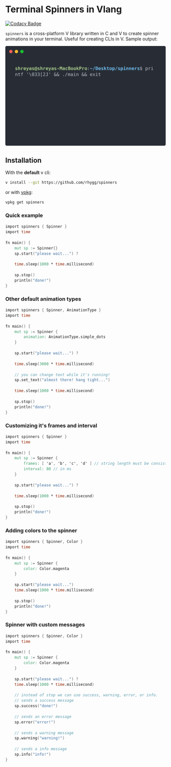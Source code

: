 # Terminal Spinners in Vlang
[![Codacy Badge](https://app.codacy.com/project/badge/Grade/0a49195147f54df9841a18abd6e07b66)](https://www.codacy.com/gh/rhygg/spinners/dashboard?utm_source=github.com&amp;utm_medium=referral&amp;utm_content=rhygg/spinners&amp;utm_campaign=Badge_Grade)

`spinners` is a cross-platform V library written in C and V to create spinner animations in your terminal. Useful for creating CLIs in V. Sample output:

![cast](cast.svg)

## Installation
With the **default** v cli:
```bash
v install --git https://github.com/rhygg/spinners
```
or with [vpkg](https://vpkg-project.github.io/):
```bash
vpkg get spinners
```
### Quick example
```v
import spinners { Spinner }
import time

fn main() {
    mut sp := Spinner{}
    sp.start("please wait...") ?
    
    time.sleep(1000 * time.millisecond)
    
    sp.stop()
    println("done!")
}
```
### Other default animation types
```v
import spinners { Spinner, AnimationType }
import time

fn main() {
    mut sp := Spinner {
        animation: AnimationType.simple_dots
    }
    
    sp.start("please wait...") ?
    
    time.sleep(3000 * time.millisecond)
    
    // you can change text while it's running!
    sp.set_text("almost there! hang tight...")
    
    time.sleep(1000 * time.millisecond)
    
    sp.stop()
    println("done!")
}
```
### Customizing it's frames and interval
```v
import spinners { Spinner }
import time

fn main() {
    mut sp := Spinner {
        frames: [ 'a', 'b', 'c', 'd' ] // string length must be consistent
        interval: 80 // in ms
    }
    
    sp.start("please wait...") ?
    
    time.sleep(1000 * time.millisecond)
    
    sp.stop()
    println("done!")
}
```
### Adding colors to the spinner
```v
import spinners { Spinner, Color }
import time

fn main() {
    mut sp := Spinner {
        color: Color.magenta
    }

    sp.start("please wait...")
    time.sleep(1000 * time.millisecond)
    
    sp.stop()
    println("done!")
}
```
### Spinner with custom messages
```v 
import spinners { Spinner, Color }
import time

fn main() {
    mut sp := Spinner {
        color: Color.magenta
    }

    sp.start("please wait...") ?
    time.sleep(1000 * time.millisecond)
    
    // instead of stop we can use success, warning, error, or info. 
    // sends a success message
    sp.success("done!")
    
    // sends an error message
    sp.error("error!")

    // sends a warning message
    sp.warning("warning!")

    // sends a info message
    sp.info("info!")
}
```
